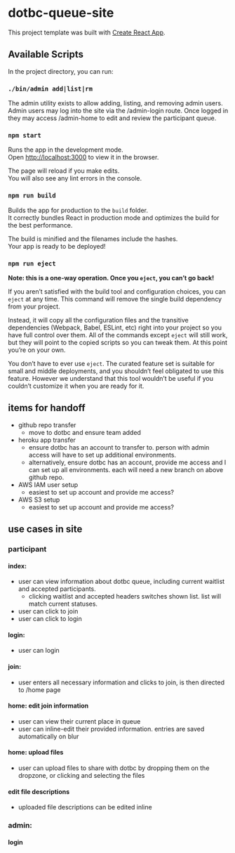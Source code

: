 # dotbc-queue-site

This project template was built with [Create React App](https://github.com/facebookincubator/create-react-app).

## Available Scripts

In the project directory, you can run:

### `./bin/admin add|list|rm`

The admin utility exists to allow adding, listing, and removing admin users. Admin users may log into the site via the /admin-login route. 
Once logged in they may access /admin-home to edit and review the participant queue. 

### `npm start`

Runs the app in the development mode.<br>
Open [http://localhost:3000](http://localhost:3000) to view it in the browser.

The page will reload if you make edits.<br>
You will also see any lint errors in the console.

### `npm run build`

Builds the app for production to the `build` folder.<br>
It correctly bundles React in production mode and optimizes the build for the best performance.

The build is minified and the filenames include the hashes.<br>
Your app is ready to be deployed!

### `npm run eject`

**Note: this is a one-way operation. Once you `eject`, you can’t go back!**

If you aren’t satisfied with the build tool and configuration choices, you can `eject` at any time. This command will remove the single build dependency from your project.

Instead, it will copy all the configuration files and the transitive dependencies (Webpack, Babel, ESLint, etc) right into your project so you have full control over them. All of the commands except `eject` will still work, but they will point to the copied scripts so you can tweak them. At this point you’re on your own.

You don’t have to ever use `eject`. The curated feature set is suitable for small and middle deployments, and you shouldn’t feel obligated to use this feature. However we understand that this tool wouldn’t be useful if you couldn’t customize it when you are ready for it.

## items for handoff

  - github repo transfer
    - move to dotbc and ensure team added
  - heroku app transfer
    - ensure dotbc has an account to transfer to. person with admin access will have to set up additional environments. 
    - alternatively, ensure dotbc has an account, provide me access and I can set up all environments. each will need a new branch on above github repo. 
  - AWS IAM user setup
    - easiest to set up account and provide me access?
  - AWS S3 setup
    - easiest to set up account and provide me access?

## use cases in site

### participant

#### index: 

- user can view information about dotbc queue, including current waitlist and accepted participants.
  - clicking waitlist and accepted headers switches shown list. list will match current statuses. 
- user can click to join 
- user can click to login

#### login:

- user can login

#### join:

- user enters all necessary information and clicks to join, is then directed to /home page

#### home: edit join information

- user can view their current place in queue
- user can inline-edit their provided information. entries are saved automatically on blur

#### home: upload files

- user can upload files to share with dotbc by dropping them on the dropzone, or clicking and selecting the files

#### edit file descriptions

- uploaded file descriptions can be edited inline

### admin:

#### login